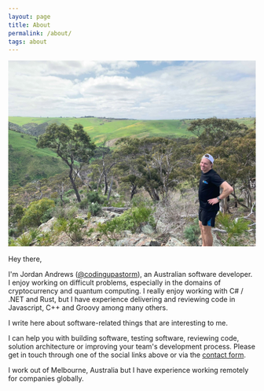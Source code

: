 ```yaml
---
layout: page
title: About
permalink: /about/
tags: about
---
```


![Me](/images/me.jpg)

Hey there, 

I'm Jordan Andrews ([@codingupastorm](https://twitter.com/codingupastorm)), an Australian software developer. I enjoy working on difficult problems, especially in the domains of cryptocurrency and quantum computing. I really enjoy working with C# / .NET and Rust, but I have experience delivering and reviewing code in Javascript, C++ and Groovy among many others. 

I write here about software-related things that are interesting to me. 

I can help you with building software, testing software, reviewing code, solution architecture or improving your team's development process. Please get in touch through one of the social links above or via the [contact form](/contact).

I work out of Melbourne, Australia but I have experience working remotely for companies globally.